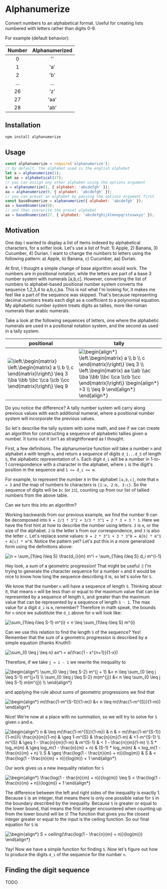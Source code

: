 # Alphanumerize

Convert numbers to an alphabetical format. Useful for creating lists numbered
with letters rather than digits 0-9.

For example (default behavior):

| Number | Alphanumerized |
| :----: | :------------: |
| 0 | '' |
| 1 | 'a' |
| 2 | 'b' |
| ... | ... |
| 26 | 'z' |
| 27 | 'aa' |
| 28 | 'ab' |

## Installation

```sh
npm install alphanumerize
```

## Usage

```js
const alphanumerize = require('alphanumerize');
// by default, the alphabet used is the english alphabet
let a = alphanumerize(1);
let aa = alphabetical(27);
// you can assign any other alphabet using the options argument
a = alphanumerize(1, { alphabet: 'abcdefgh' });
aa = alphanumerize(9, { alphabet: 'abcdefgh' });
// you can preset an alphabet by passing the options argument first
const base8numerize = alphanumerize({ alphabet: 'abcdefgh' });
aa = base8numerize(9);
// and then overwrite the preset alphabet
aa = base8numerize(27, { alphabet: 'abcdefghijklmnopqrstuvwxyz' });
```

## Motivation

One day I wanted to display a list of items indexed by alphabetical characters,
for a softer look.
Let's use a list of fruit: 1) Apple, 2) Banana, 3) Cucumber, 4) Durian.
I want to change the numbers to letters using the following pattern: a) Apple, b) Banana, c) Cucumber, aa) Durian.

At first, I thought a simple change of base algorithm would work. The numbers
are in positional notation, while the letters are part of a base 3 number
system with numerals [a,b,c]. However, converting the list of numbers to
alphabet-based positional number system converts the sequence 1,2,3,4 to a,b,c,ba. This is
not what I'm looking for, it makes me feel like a part of the sequence was
skipped. That's because representing decimal numbers treats each digit as a
coefficient to a polynomial equation. My alphabetic number system treats digits
as tallies, more like roman numerals than arabic numerals.

Take a look at the following sequences of letters, one where the alphabetic numerals
are used in a positional notation system, and the second as used in a tally system.

| positional | tally |
|------------|-------|
| <img src="https://latex.codecogs.com/svg.latex?\left.\begin{matrix}&space;\left.\begin{matrix}&space;a&space;\\&space;b&space;\\&space;c&space;\end{matrix}\right\}&space;\leq&space;3&space;\\ba&space;\\bb&space;\\bc&space;\\ca&space;\\cb&space;\\cc&space;\end{matrix}\right\}&space;\leq&space;9" title="\left.\begin{matrix} \left.\begin{matrix} a \\ b \\ c \end{matrix}\right\} \leq 3 \\ba \\bb \\bc \\ca \\cb \\cc \end{matrix}\right\} \leq 9" /> | <img src="https://latex.codecogs.com/png.latex?\begin{align*}&space;\left.\begin{matrix}&space;a&space;\\&space;b&space;\\&space;c&space;\end{matrix}\right\}&space;\leq&space;3&space;\\&space;\left.\begin{matrix}&space;aa&space;\\ab&space;\\ac&space;\\ba&space;\\bb&space;\\bc&space;\\ca&space;\\cb&space;\\cc&space;\end{matrix}\right\}&space;\begin{align*}&space;>3&space;\\&space;\leq&space;12&space;\end{align*}&space;\end{align*}" title="\begin{align*} \left.\begin{matrix} a \\ b \\ c \end{matrix}\right\} \leq 3 \\ \left.\begin{matrix} aa \\ab \\ac \\ba \\bb \\bc \\ca \\cb \\cc \end{matrix}\right\} \begin{align*} >3 \\ \leq 9 \end{align*} \end{align*}" /> |

Do you notice the difference? A tally number system will carry along previous values with each additional numeral, where a positional number system will incorporate the previous values.

So let's describe the tally system with some math, and see if we can create an algorithm for constructing a sequence of alphabetic tallies given a number. It turns out it isn't as straightforward as I thought.

First, a few definitions. The alphanumerize function will take a number `n`
and alphabet `A` with length `m`, and return a sequence of digits `d_1...d_S`
of length `S`, the alphabetic representation of `n`. Each digit `d_i` will be
a number in 1-to-1 correspondence with a character in the alphabet, where `i`
is the digit's position in the sequence and `1 <= d_i <= m`.

For example, to represent the number `9` in the alphabet `[a,b,c]`, note that `m = 3` and the map of numbers to characters is `{1:a, 2:b, 3:c}`. So the sequence of digits will be `bc` (or `21`), counting up from our list of tallied numbers from the above table.

Can we turn this into an algorithm?

Working backwards from our previous example, we find the number 9 can be
decomposed into `9 = 2/3 * 3^2 + 3/3 * 3^1 = 2 * 3 + 3 * 1`. Here we have the first hint at how to
describe the number using letters. `3` is `m`, or the size of the alphabet.
`2` is the letter `b` from our correspondence, and `3` is also the letter
`c`. Let's replace some values: `9 = 2 * 3^1 + 3 * 3^0 = A[b] * m^1 + A[c] *
m^0`. Notice the pattern yet? Let's put this in a more generalized form using
the definitions above:

<img src="https://latex.codecogs.com/png.latex?n&space;=&space;\sum_{1\leq&space;i\leq&space;S}&space;\frac{d_i}{m}&space;m^i&space;=&space;\sum_{1\leq&space;i\leq&space;S}&space;d_i&space;m^{i-1}" title="n = \sum_{1\leq i\leq S} \frac{d_i}{m} m^i = \sum_{1\leq i\leq S} d_i m^{i-1}" />

Hey look, a sum of a geometric progression! That might be useful :) I'm trying to generate the character sequence for a number `n` and it would be nice to know how long the sequence describing it is, so let's solve for `S`.

We know that the number `n` will have a sequence of length `S`. Thinking
about it, that means `n` will be less than or equal to the maximum value that
can be represented by a sequence of length `S`, and greater than the maximum
value that can be represented by a sequence of length `S - 1`. The max value
for a digit `d_i` is `m`, remember? Therefore in math speak, the bounds for
`n` once we substitute the `d_i` above for `m` will look like:

<img src="https://latex.codecogs.com/png.latex?\sum_{1\leq&space;i\leq&space;S-1}&space;m^{i}&space;<&space;n&space;\leq&space;\sum_{1\leq&space;i\leq&space;S}&space;m^{i}" title="\sum_{1\leq i\leq S-1} m^{i} < n \leq \sum_{1\leq i\leq S} m^{i}" />

Can we use this relation to find the length `S` of the sequence? Yes! Remember that the sum of a geometric progression is described by a simple equation (thanks Knuth!):

<img src="https://latex.codecogs.com/png.latex?\sum_{1&space;\leq&space;i&space;\leq&space;S-1}&space;ax^i&space;=&space;a(\frac{1&space;-&space;x^{n&plus;1}}{1-x})" title="\sum_{0 \leq j \leq n} ax^i = a(\frac{1 - x^{n+1}}{1-x})" />

Therefore, if we take `j = i - 1` we rewrite the inequality to

<img src="https://latex.codecogs.com/png.latex?\begin{align*}&space;\sum_{0&space;\leq&space;j&space;\leq&space;S-2}&space;m^{j&space;&plus;&space;1}&space;&<&space;n&space;\leq&space;\sum_{0&space;\leq&space;j&space;\leq&space;S-1}&space;m^{j&plus;1}&space;\\&space;\sum_{0&space;\leq&space;j&space;\leq&space;S-2}&space;m(m^{j})&space;&<&space;n&space;\leq&space;\sum_{0&space;\leq&space;j&space;\leq&space;S-1}&space;m(m^{j})&space;\\&space;\end{align*}" title="\begin{align*} \sum_{0 \leq j \leq S-2} m^{j + 1} &< n \leq \sum_{0 \leq j \leq S-1} m^{j+1} \\ \sum_{0 \leq j \leq S-2} m(m^{j}) &< n \leq \sum_{0 \leq j \leq S-1} m(m^{j}) \\ \end{align*}" />

and applying the rule about sums of geometric progressions we find that

<img src="https://latex.codecogs.com/png.latex?\begin{align*}&space;m(\frac{1-m^{S-1}}{1-m})&space;&<&space;n&space;\leq&space;m(\frac{1-m^{S}}{1-m})&space;\end{align*}" title="\begin{align*} m(\frac{1-m^{S-1}}{1-m}) &< n \leq m(\frac{1-m^{S}}{1-m}) \end{align*}" />

Nice! We're now at a place with no summation, so we will try to solve for `S` given `n` and `m`.

<img src="https://latex.codecogs.com/png.latex?\begin{align*}&space;n&space;&&space;\leq&space;m(\frac{1-m^{S}}{1-m})&space;&&space;n&space;&&space;>&space;m(\frac{1-m^{S-1}}{1-m})\\&space;\frac{n}{m}(1-m)&space;&&space;\geq&space;1-m^{S}&space;&&space;\frac{n}{m}(1-m)&space;&&space;<1-m^{S-1}&space;\\&space;m^{S}&space;&&space;\geq&space;1&space;-&space;\frac{n}{m}(1-m)&space;&&space;m^{S-1}&space;&&space;<&space;1&space;-&space;\frac{n}{m}(1-m)&space;\\&space;S&space;*&space;log_m(m)&space;&&space;\geq&space;log_m(1&space;-&space;\frac{n}{m}&space;&plus;&space;n)&space;&&space;(S-1)&space;*&space;log_m(m)&space;&&space;<&space;log_m(1&space;-&space;\frac{n}{m}&space;&plus;&space;n)&space;\\&space;S&space;&&space;\geq&space;\frac{log(1&space;-&space;\frac{n}{m}&space;&plus;&space;n)}{log(m)}&space;&&space;S&space;&&space;<&space;\frac{log(1&space;-&space;\frac{n}{m}&space;&plus;&space;n)}{log(m)}&space;&plus;&space;1&space;\end{align*}" title="\begin{align*} n & \leq m(\frac{1-m^{S}}{1-m}) & n & > m(\frac{1-m^{S-1}}{1-m})\\ \frac{n}{m}(1-m) & \geq 1-m^{S} & \frac{n}{m}(1-m) & <1-m^{S-1} \\ m^{S} & \geq 1 - \frac{n}{m}(1-m) & m^{S-1} & < 1 - \frac{n}{m}(1-m) \\ S * log_m(m) & \geq log_m(1 - \frac{n}{m} + n) & (S-1) * log_m(m) & < log_m(1 - \frac{n}{m} + n) \\ S & \geq \frac{log(1 - \frac{n}{m} + n)}{log(m)} & S & < \frac{log(1 - \frac{n}{m} + n)}{log(m)} + 1 \end{align*}" />

Our work gives us a new inequality relation for `S`

<img src="https://latex.codecogs.com/png.latex?\begin{align*}&space;\frac{log(1&space;-&space;\frac{n}{m}&space;&plus;&space;n)}{log(m)}&space;\leq&space;S&space;<&space;\frac{log(1&space;-&space;\frac{n}{m}&space;&plus;&space;n)}{log(m)}&space;&plus;&space;1&space;\end{align*}" title="\begin{align*} \frac{log(1 - \frac{n}{m} + n)}{log(m)} \leq S < \frac{log(1 - \frac{n}{m} + n)}{log(m)} + 1 \end{align*}" />

The difference between the left and right sides of the inequality is exactly 1. Because `S` is an integer, that means there is only one possible value for `S` in the boundary described by the inequality. Because `S` is greater or equal to the lower bound, that means the first integer encountered when counting up from the lower bound will be `S`! The function that gives you the closest integer greater or equal to the input is the ceiling function. So our final equation for `S` is

<img src="https://latex.codecogs.com/png.latex?\begin{align*}&space;S&space;=&space;ceiling(\frac{log(1&space;-&space;\frac{n}{m}&space;&plus;&space;n)}{log(m)})&space;\end{align*}" title="\begin{align*} S = ceiling(\frac{log(1 - \frac{n}{m} + n)}{log(m)}) \end{align*}" />

Yay! Now we have a simple function for finding `S`. Now let's figure out how to produce the digits `d_i` of the sequence for the number `n`.

## Finding the digit sequence

TODO
